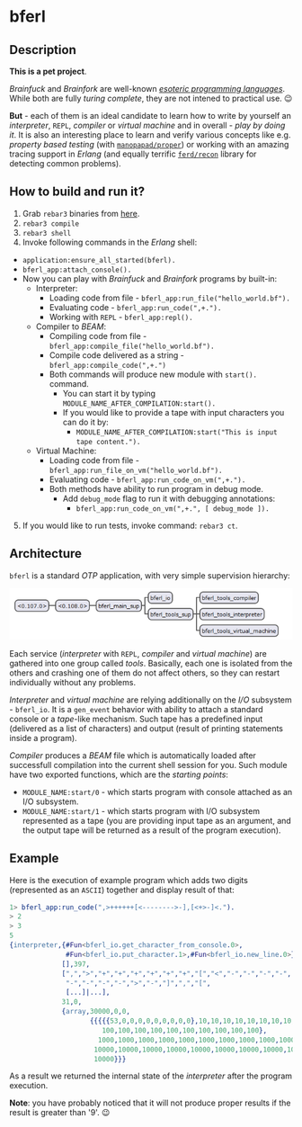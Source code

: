# bferl

## Description

**This is a pet project**.

*Brainfuck* and *Brainfork* are well-known [*esoteric programming languages*](https://en.wikipedia.org/wiki/Esoteric_programming_language). While both are fully *turing complete*, they are not intened to practical use. :wink:

**But** - each of them is an ideal candidate to learn how to write by yourself an *interpreter*, `REPL`, *compiler* or *virtual machine* and in overall - *play by doing it*. It is also an interesting place to learn and verify various concepts like e.g. *property based testing* (with [`manopapad/proper`](https://github.com/manopapad/proper)) or working with an amazing tracing support in *Erlang* (and equally terrific [`ferd/recon`](https://github.com/ferd/recon) library for detecting common problems).

## How to build and run it?

1. Grab `rebar3` binaries from [here](https://github.com/rebar/rebar3).
2. `rebar3 compile`
3. `rebar3 shell`
4. Invoke following commands in the *Erlang* shell:
  - `application:ensure_all_started(bferl).`
  - `bferl_app:attach_console().`
  - Now you can play with *Brainfuck* and *Brainfork* programs by built-in:
    - Interpreter:
      - Loading code from file - `bferl_app:run_file("hello_world.bf").`
      - Evaluating code - `bferl_app:run_code(",+.").`
      - Working with `REPL` - `bferl_app:repl().`
    - Compiler to *BEAM*:
      - Compiling code from file - `bferl_app:compile_file("hello_world.bf").`
      - Compile code delivered as a string - `bferl_app:compile_code(",+.")`
      - Both commands will produce new module with `start().` command.
        - You can start it by typing `MODULE_NAME_AFTER_COMPILATION:start().`
        - If you would like to provide a tape with input characters you can do it by:
          - `MODULE_NAME_AFTER_COMPILATION:start("This is input tape content.").`
    - Virtual Machine:
      - Loading code from file - `bferl_app:run_file_on_vm("hello_world.bf").`
      - Evaluating code - `bferl_app:run_code_on_vm(",+.").`
      - Both methods have ability to run program in debug mode.
        - Add `debug_mode` flag to run it with debugging annotations:
          - `bferl_app:run_code_on_vm(",+.", [ debug_mode ]).`
5. If you would like to run tests, invoke command: `rebar3 ct`.

## Architecture

`bferl` is a standard *OTP* application, with very simple supervision hierarchy:

![Supervision Tree for `bferl`](/docs/supervision-tree.png)

Each service (*interpreter* with `REPL`, *compiler* and *virtual machine*) are gathered into one group called *tools*. Basically, each one is isolated from the others and crashing one of them do not affect others, so they can restart individually without any problems.

*Interpreter* and *virtual machine* are relying additionally on the *I/O* subsystem - `bferl_io`. It is a `gen_event` behavior with ability to attach a standard console or a *tape*-like mechanism. Such tape has a predefined input (delivered as a list of characters) and output (result of printing statements inside a program).

*Compiler* produces a *BEAM* file which is automatically loaded after successfull compilation into the current shell session for you. Such module have two exported functions, which are the *starting points*:

- `MODULE_NAME:start/0` - which starts program with console attached as an I/O subsystem.
- `MODULE_NAME:start/1` - which starts program with I/O subsystem represented as a tape (you are providing input tape as an argument, and the output tape will be returned as a result of the program execution).

## Example

Here is the execution of example program which adds two digits (represented as an `ASCII`) together and display result of that:

```erlang
1> bferl_app:run_code(",>++++++[<-------->-],[<+>-]<.").
> 2
> 3
5
{interpreter,{#Fun<bferl_io.get_character_from_console.0>,
              #Fun<bferl_io.put_character.1>,#Fun<bferl_io.new_line.0>},
             [],397,
             [",",">","+","+","+","+","+","+","[","<","-","-","-","-",
              "-","-","-","-",">","-","]",",","[",
              [...]|...],
             31,0,
             {array,30000,0,0,
                    {{{{{53,0,0,0,0,0,0,0,0,0},10,10,10,10,10,10,10,10,10,10},
                       100,100,100,100,100,100,100,100,100,100},
                      1000,1000,1000,1000,1000,1000,1000,1000,1000,1000},
                     10000,10000,10000,10000,10000,10000,10000,10000,10000,
                     10000}}}

```

As a result we returned the internal state of the *interpreter* after the program execution.

**Note**: you have probably noticed that it will not produce proper results if the result is greater than '9'. :wink:
